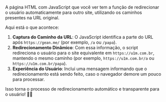 A página HTML com JavaScript que você ver tem a função de redirecionar o usuário automaticamente para outro site, utilizando os caminhos presentes na URL original. 

Aqui está o que acontece:
1. **Captura do Caminho da URL**: O JavaScript identifica a parte do URL após `https://gean.me/` (por exemplo, `/a` ou `/papa`).
2. **Redirecionamento Dinâmico**: Com essa informação, o script redireciona o usuário para o site equivalente em `https://u1m.com.br`, mantendo o mesmo caminho (por exemplo, `https://u1m.com.br/a` ou `https://u1m.com.br/papa`).
3. **Experiência do Usuário**: Inclui uma mensagem informando que o redirecionamento está sendo feito, caso o navegador demore um pouco para processar.

Isso torna o processo de redirecionamento automático e transparente para o usuário! 🚀😊
